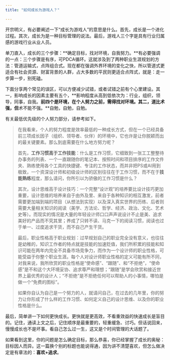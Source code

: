 ```yaml
---
title: "如何成长为游戏人？"

---
```


开宗明义，有必要阐述一下“成长为游戏人”的意思是什么。首先，成长是一个进化过程。其次，成长为是一种目标管理的说法。最后，游戏人三个字是具有行业归属感的游戏行业从业人员。

单刀直入，成长的三个步骤：**确定目标，找对环境，自我努力。**有必要强调的一点：三个步骤是有序，可PDCA循环。这就涉及到了两种职业生涯规划的方法：管道运输式，点阵组合式。现在都在强调外界环境的变化之快，所以管道式更适合有社会资源、财富背景的人群，占大多数的平民则更适合点阵式，就是：走一步算一步，别死磕。

下面分享两个常见的误区，可以方便减少试错，或者试错之前有个心里建设。其一，影响成长的因素主要有五个，**影响程度从高到低依次为：行业，组织，领导，同事，自我。**前四个是环境，在个人努力之前，需得找对环境。其二，道比术强，但**术不能不强。**自勉，自勉，自勉。

有关最低优先级的个人努力部分，请参考如下。

>在我看来，个人的努力程度是效率最低的一种成长方式，但在一个已经具备前三项成长因子（组织、领导者、伙伴）的环境中，它也许是让你脱颖而出的最关键要素。那么到底需要在什么地方努力呢？
>
>首先，**工作习惯高于工作技能**：什么是工作习惯，它细致到一张工工整整待办事务的列表、一个一直跟随你的笔记本、按照时间和项目排序的工作文件夹、熟练使用各个工具的快捷键、专注的工作状态，而并非把PS或AI用到极致，一个资深设计师和初级设计师的区别往往在于工作习惯，而不在于**技能熟练**程度，那么请问，你所引以为骄傲的工作习惯是什么？
>
>其次，设计思维高于设计技巧：一个完整“设计观”的培养要比设计技巧更加重要，设计思维的培养来自于由外及里、来自于各种知识的相互激发，前者需要更加端到端的项目（从想法到实现）以及深入真实世界的历练、后者则需要大量相关知识的阅读（美学、方法论、哲学、经济、政治、文化、艺术史等）。而现实的情况是大量的年轻设计师口口声声说设计不止是美、追求美好的产品而不究其里；养成了只转不读、马克一下的阅读习惯，阅读也过于单一、过度追求干货，而不自己产生干货。
>
>最后，职业性格高于职业规划：过早规划自己的职业完全没有意义，也往往是幼稚的，知识工作者的特点就是技能的加速贬值，我们所积累的技能和知识可能在两年内完全不具备市场竞争力，而作为一个设计师的职业性格，可能受益于你整个职业生涯。每个人对设计师职业性格的定义可能有所不同，对我来说，我所欣赏的职业性格是“使命感”、“跟随”、和“不拒绝”，“使命感”是不和这个大环境妥协、追求尊严和理想；“跟随”是学会欣赏和接近世界上最优秀的设计人；“不拒绝”是不拒绝任何可以帮助人的小事情，哪怕是做一个“免费的图标”。
>
>如果你自认为自己是一个努力的人，就请问自己，在过去的几年里，你的努力让你形成了什么样的工作习惯、如何定义自己的设计思维、以及你的职业性格是什么。

最后，简单讲一下如何更快成长。更快就是更高效，不看重效益的快速成长是盲目的。记住，通读上文之后，记住顺序是最重要的，轻重缓急、讨巧。但话说回来，慢慢成长也不是坏事。看自己怎么过一生，这又是个时间管理的大话题了。

如果看到这里，你的问题是怎么确定目标，那么恭喜，你已经掌握了成长的奥秘：目标因人而异。这一篇换个别的标题也能说得通，因为讲不清楚喜欢，但怎么做决定是有章法的：**喜欢+追求**。
